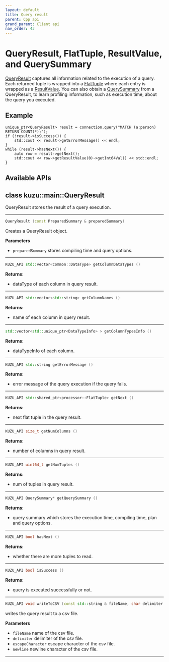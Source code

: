 ```yaml
---
layout: default
title: Query result
parent: Cpp api
grand_parent: Client api
nav_order: 43
---
```


# QueryResult, FlatTuple, ResultValue, and QuerySummary
[QueryResult](#queryresult) captures all information related to the execution of a query. Each returned tuple is 
wrapped into a [FlatTuple](#flattuple) where each entry is wrapped as a [ResultValue](#resultvalue).
You can also obtain a [QuerySummary](#querysummary) from a QueryResult, to learn profiling
information, such as execution time, about the query you executed.

## Example
```
unique_ptr<QueryResult> result = connection.query("MATCH (a:person) RETURN COUNT(*);");
if (!result->isSuccess()) {
    std::cout << result->getErrorMessage() << endl;
}
while (result->hasNext()) {
    auto row = result->getNext();
    std::cout << row->getResultValue(0)->getInt64Val() << std::endl;
}
```

## Available APIs

## class kuzu::main::QueryResult

QueryResult stores the result of a query execution.  

---

```c++
QueryResult (const PreparedSummary & preparedSummary)
```
Creates a QueryResult object. 

**Parameters**
- `preparedSummary` stores compiling time and query options. 

---

```c++
KUZU_API std::vector<common::DataType> getColumnDataTypes ()
```

**Returns:**
- dataType of each column in query result. 

---

```c++
KUZU_API std::vector<std::string> getColumnNames ()
```

**Returns:**
- name of each column in query result. 

---

```c++
std::vector<std::unique_ptr<DataTypeInfo> > getColumnTypesInfo ()
```

**Returns:**
- dataTypeInfo of each column. 

---

```c++
KUZU_API std::string getErrorMessage ()
```

**Returns:**
- error message of the query execution if the query fails. 

---

```c++
KUZU_API std::shared_ptr<processor::FlatTuple> getNext ()
```

**Returns:**
- next flat tuple in the query result. 

---

```c++
KUZU_API size_t getNumColumns ()
```

**Returns:**
- number of columns in query result. 

---

```c++
KUZU_API uint64_t getNumTuples ()
```

**Returns:**
- num of tuples in query result. 

---

```c++
KUZU_API QuerySummary* getQuerySummary ()
```

**Returns:**
- query summary which stores the execution time, compiling time, plan and query options. 

---

```c++
KUZU_API bool hasNext ()
```

**Returns:**
- whether there are more tuples to read. 

---

```c++
KUZU_API bool isSuccess ()
```

**Returns:**
- query is executed successfully or not. 

---

```c++
KUZU_API void writeToCSV (const std::string & fileName, char delimiter = ',', char escapeCharacter = ''', char newline = 'n')
```
writes the query result to a csv file. 

**Parameters**
- `fileName` name of the csv file. 
- `delimiter` delimiter of the csv file. 
- `escapeCharacter` escape character of the csv file. 
- `newline` newline character of the csv file. 

---

